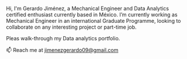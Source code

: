 Hi, I'm Gerardo Jiménez, a Mechanical Engineer and Data Analytics certified enthusiast currently based in México.
I’m currently working as Mechanical Engineer in an international Graduate Programme, looking to collaborate on any interesting project or part-time job.

Pleas walk-through my Data analytics portfolio.

📫 Reach me at jimenezgerardo09@gmail.com
